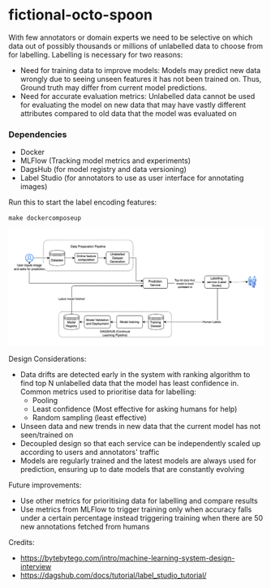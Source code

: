 # fictional-octo-spoon

With few annotators or domain experts we need to be selective on which data out of possibly thousands or millions of unlabelled data to choose from for labelling. Labelling is necessary for two reasons:
- Need for training data to improve models: Models may predict new data wrongly due to seeing unseen features it has not been trained on. Thus, Ground truth may differ from current model predictions.
- Need for accurate evaluation metrics: Unlabelled data cannot be used for evaluating the model on new data that may have vastly different attributes compared to old data that the model was evaluated on

### Dependencies
- Docker
- MLFlow (Tracking model metrics and experiments)
- DagsHub (for model registry and data versioning)
- Label Studio (for annotators to use as user interface for annotating images)

Run this to start the label encoding features:

```
make dockercomposeup
```


![alt text](https://github.com/cyberbeam524/fictional-octo-spoon/blob/main/imgs/ArchitectureDiagram.png)


Design Considerations:
- Data drifts are detected early in the system with ranking algorithm to find top N unlabelled data that the model has least confidence in. Common metrics used to prioritise data for labelling:
    - Pooling 
    - Least confidence (Most effective for asking humans for help)
    - Random sampling (least effective)
- Unseen data and new trends in new data that the current model has not seen/trained on
- Decoupled design so that each service can be independently scaled up according to users and annotators' traffic
- Models are regularly trained and the latest models are always used for prediction, ensuring up to date models that are constantly evolving


Future improvements:
- Use other metrics for prioritising data for labelling and compare results
- Use metrics from MLFlow to trigger training only when accuracy falls under a certain percentage instead triggering training when there are 50 new annotations fetched from humans

Credits: 
- https://bytebytego.com/intro/machine-learning-system-design-interview
- https://dagshub.com/docs/tutorial/label_studio_tutorial/